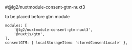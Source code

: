 #@lg2/nuxtmodule-consent-gtm-nuxt3

to be placed before gtm module

```
modules: [
    '@lg2/nuxtmodule-consent-gtm-nuxt3',
    '@nuxtjs/gtm',
],
consentGTM: { localStorageItem: 'storedConsentLocale' },
```
